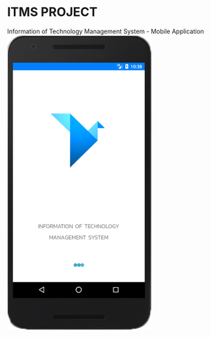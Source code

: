 # ITMS PROJECT
Information of Technology Management System - Mobile Application <br>
![alt text](https://github.com/Janescience/ItmsAndroidProject/blob/master/ITMS/app/src/main/res/drawable/home.png)




